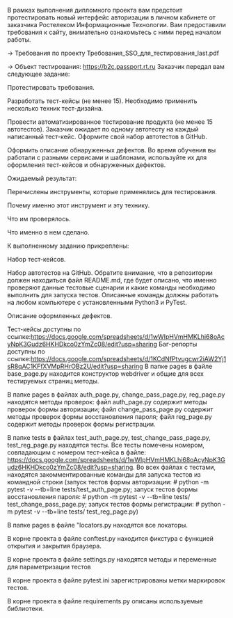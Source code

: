 В рамках выполнения дипломного проекта вам предстоит протестировать новый интерфейс авторизации в личном кабинете от заказчика Ростелеком Информационные Технологии. Вам предоставили требования к сайту, внимательно ознакомьтесь с ними перед началом работы.

→ Требования по проекту Требования_SSO_для_тестирования_last.pdf

→ Объект тестирования: https://b2c.passport.rt.ru
Заказчик передал вам следующее задание:

Протестировать требования.

Разработать тест-кейсы (не менее 15). Необходимо применить несколько техник тест-дизайна.

Провести автоматизированное тестирование продукта (не менее 15 автотестов). Заказчик ожидает по одному автотесту на каждый написанный тест-кейс. Оформите свой набор автотестов в GitHub.

Оформить описание обнаруженных дефектов. Во время обучения вы работали с разными сервисами и шаблонами, используйте их для оформления тест-кейсов и обнаруженных дефектов.

Ожидаемый результат:

Перечислены инструменты, которые применялись для тестирования.

Почему именно этот инструмент и эту технику.

Что им проверялось.

Что именно в нем сделано.

К выполненному заданию прикреплены:

Набор тест-кейсов.

Набор автотестов на GitHub. Обратите внимание, что в репозитории должен находиться файл README.md, где будет описано, что именно проверяют данные тестовые сценарии и какие команды необходимо выполнить для запуска тестов. Описанные команды должны работать на любом компьютере с установленными Python3 и PyTest.

Описание оформленных дефектов.

Тест-кейсы доступны по ссылке:https://docs.google.com/spreadsheets/d/1wWIpHVmHMKLhi68oAcyNpK3Gudz6HKHDkco0zYmZc08/edit?usp=sharing
Баг-репорты доступны по ссылке:https://docs.google.com/spreadsheets/d/1KCdNfPtvugcwr2iAW2Yj1sR8qAC1KFfXVMpRHrOBz2U/edit?usp=sharing
В папке pages в файле base_page.py находится конструктор webdriver и общие для всех тестируемых страниц методы.

В папке pages в файлах auth_page.py, change_pass_page.py, reg_page.py находятся методы проверок: файл auth_page.py содержит методы проверок формы авторизации; файл change_pass_page.py содержит методы проверок формы восстановления пароля; файл reg_page.py содержит методы проверок формы регистрации.

В папке tests в файлах test_auth_page.py, test_change_pass_page.py, test_reg_page.py находятся тесты. Все тесты помечены номером, совпадающим с номером тест-кейса в файле: https://docs.google.com/spreadsheets/d/1wWIpHVmHMKLhi68oAcyNpK3Gudz6HKHDkco0zYmZc08/edit?usp=sharing. Во всех файлах с тестами, находятся закомментированные команды для запуска тестов из командной строки (запуск тестов формы авторизации: # python -m pytest -v --tb=line tests/test_auth_page.py; запуск тестов формы восстановления пароля: # python -m pytest -v --tb=line tests/ test_change_pass_page.py; запуск тестов формы регистрации: # python -m pytest -v --tb=line tests/ test_reg_page.py)

В папке pages в файле "locators.py находятся все локаторы.

В корне проекта в файле conftest.py находится фикстура с функцией открытия и закрытия браузера.

В корне проекта в файле settings.py находятся методы и переменные для параметризации тестов

В корне проекта в файле pytest.ini зарегистрированы метки маркировок тестов.

В корне проекта в файле requirements.py описаны используемые библиотеки.
